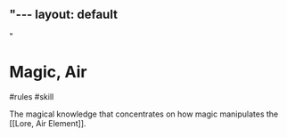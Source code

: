 "---
  layout: default
---
"
# Magic, Air
#rules #skill 

The magical knowledge that concentrates on how magic manipulates the [[Lore, Air Element]]. 